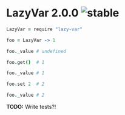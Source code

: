 
# LazyVar 2.0.0 ![stable](https://img.shields.io/badge/stability-stable-4EBA0F.svg?style=flat)

```coffee
LazyVar = require "lazy-var"

foo = LazyVar -> 1

foo._value # undefined

foo.get()  # 1

foo._value # 1

foo.set 2  # 2

foo._value # 2
```

**TODO:** Write tests?!
